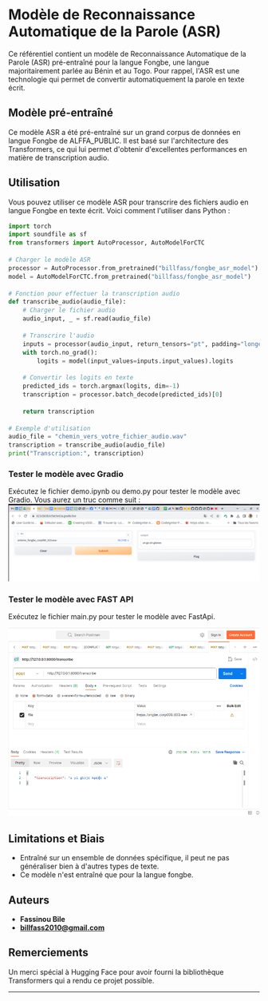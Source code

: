 # Modèle de Reconnaissance Automatique de la Parole (ASR)

Ce référentiel contient un modèle de Reconnaissance Automatique de la Parole (ASR) pré-entraîné pour la langue Fongbe, une langue majoritairement parlée au Bénin et au Togo. Pour rappel, l'ASR est une technologie qui permet de convertir automatiquement la parole en texte écrit.

## Modèle pré-entraîné

Ce modèle ASR a été pré-entraîné sur un grand corpus de données en langue Fongbe de ALFFA_PUBLIC. Il est basé sur l'architecture des Transformers, ce qui lui permet d'obtenir d'excellentes performances en matière de transcription audio.

## Utilisation

Vous pouvez utiliser ce modèle ASR pour transcrire des fichiers audio en langue Fongbe en texte écrit. Voici comment l'utiliser dans Python :

```python
import torch
import soundfile as sf
from transformers import AutoProcessor, AutoModelForCTC

# Charger le modèle ASR
processor = AutoProcessor.from_pretrained("billfass/fongbe_asr_model")
model = AutoModelForCTC.from_pretrained("billfass/fongbe_asr_model")

# Fonction pour effectuer la transcription audio
def transcribe_audio(audio_file):
    # Charger le fichier audio
    audio_input, _ = sf.read(audio_file)

    # Transcrire l'audio
    inputs = processor(audio_input, return_tensors="pt", padding="longest")
    with torch.no_grad():
        logits = model(input_values=inputs.input_values).logits

    # Convertir les logits en texte
    predicted_ids = torch.argmax(logits, dim=-1)
    transcription = processor.batch_decode(predicted_ids)[0]

    return transcription

# Exemple d'utilisation
audio_file = "chemin_vers_votre_fichier_audio.wav"
transcription = transcribe_audio(audio_file)
print("Transcription:", transcription)
```
### Tester le modèle avec Gradio
Exécutez le fichier demo.ipynb ou demo.py pour tester le modèle avec Gradio. Vous aurez un truc comme suit :
![Capture de test avec radio](img/gradio.png)


### Tester le modèle avec FAST API
Exécutez le fichier main.py pour tester le modèle avec FastApi. 

![Capture de test avec fastapi](img/fastapi.png)

## Limitations et Biais

- Entraîné sur un ensemble de données spécifique, il peut ne pas généraliser bien à d'autres types de texte.
- Ce modèle n'est entraîné que pour la langue fongbe.

## Auteurs

- **Fassinou Bile**
- **billfass2010@gmail.com**
  
## Remerciements

Un merci spécial à Hugging Face pour avoir fourni la bibliothèque Transformers qui a rendu ce projet possible.

---